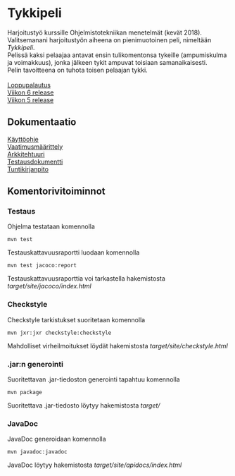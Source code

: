 # Tykkipeli

Harjoitustyö kurssille Ohjelmistotekniikan menetelmät (kevät 2018).\
Valitsemanani harjoitustyön aiheena on pienimuotoinen peli, nimeltään *Tykkipeli*.\
Pelissä kaksi pelaajaa antavat ensin tulikomentonsa tykeille (ampumiskulma ja voimakkuus), jonka jälkeen tykit ampuvat toisiaan samanaikaisesti.\
Pelin tavoitteena on tuhota toisen pelaajan tykki.\
\
[Loppupalautus](https://github.com/oskarioskari/otm-harjoitustyo/releases/tag/v1.0)\
[Viikon 6 release](https://github.com/oskarioskari/otm-harjoitustyo/releases/tag/v0.6)\
[Viikon 5 release](https://github.com/oskarioskari/otm-harjoitustyo/releases/tag/v0.5)

## Dokumentaatio
[Käyttöohje](https://github.com/oskarioskari/otm-harjoitustyo/blob/master/dokumentointi/kayttoohje.md)\
[Vaatimusmäärittely](https://github.com/oskarioskari/otm-harjoitustyo/blob/master/dokumentointi/vaatimusmaarittely.md)\
[Arkkitehtuuri](https://github.com/oskarioskari/otm-harjoitustyo/blob/master/dokumentointi/arkkitehtuuri.md)\
[Testausdokumentti](https://github.com/oskarioskari/otm-harjoitustyo/blob/master/dokumentointi/testaus.md)\
[Tuntikirjanpito](https://github.com/oskarioskari/otm-harjoitustyo/blob/master/dokumentointi/tuntikirjanpito.md)

## Komentorivitoiminnot
### Testaus
Ohjelma testataan komennolla
```
mvn test
```
Testauskattavuusraportti luodaan komennolla
```
mvn test jacoco:report
```
Testauskattavuusraporttia voi tarkastella hakemistosta *target/site/jacoco/index.html*

### Checkstyle
Checkstyle tarkistukset suoritetaan komennolla
```
mvn jxr:jxr checkstyle:checkstyle
```
Mahdolliset virheilmoitukset löydät hakemistosta *target/site/checkstyle.html*

### .jar:n generointi
Suoritettavan .jar-tiedoston generointi tapahtuu komennolla
```
mvn package
```
Suoritettava .jar-tiedosto löytyy hakemistosta *target/*

### JavaDoc
JavaDoc generoidaan komennolla
```
mvn javadoc:javadoc
```
JavaDoc löytyy hakemistosta *target/site/apidocs/index.html*
